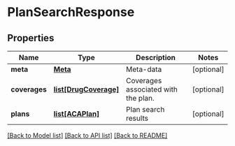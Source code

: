 # PlanSearchResponse

## Properties
Name | Type | Description | Notes
------------ | ------------- | ------------- | -------------
**meta** | [**Meta**](Meta.md) | Meta-data | [optional] 
**coverages** | [**list[DrugCoverage]**](DrugCoverage.md) | Coverages associated with the plan. | [optional] 
**plans** | [**list[ACAPlan]**](ACAPlan.md) | Plan search results | [optional] 

[[Back to Model list]](../README.md#documentation-for-models) [[Back to API list]](../README.md#documentation-for-api-endpoints) [[Back to README]](../README.md)


